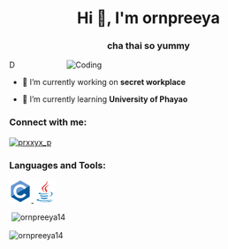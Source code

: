 <h1 align="center">Hi 👋, I'm ornpreeya</h1>
<h3 align="center">cha thai so yummy</h3>
<img align="right" alt="Coding" width="400" src="[https://media.tenor.com/RwpAY9p76VsAAAAi/no-sleep.gif](https://www.pinterest.com/kty_0716/kuromi-gif/)">D

- 🔭 I’m currently working on **secret workplace**

- 🌱 I’m currently learning **University of Phayao**

<h3 align="left">Connect with me:</h3>
<p align="left">
<a href="https://instagram.com/prxxyx_p" target="blank"><img align="center" src="https://raw.githubusercontent.com/rahuldkjain/github-profile-readme-generator/master/src/images/icons/Social/instagram.svg" alt="prxxyx_p" height="30" width="40" /></a>
</p>

<h3 align="left">Languages and Tools:</h3>
<p align="left"> <a href="https://www.cprogramming.com/" target="_blank" rel="noreferrer"> <img src="https://raw.githubusercontent.com/devicons/devicon/master/icons/c/c-original.svg" alt="c" width="40" height="40"/> </a> <a href="https://www.java.com" target="_blank" rel="noreferrer"> <img src="https://raw.githubusercontent.com/devicons/devicon/master/icons/java/java-original.svg" alt="java" width="40" height="40"/> </a> </p>

<p>&nbsp;<img align="center" src="https://github-readme-stats.vercel.app/api?username=ornpreeya14&show_icons=true&locale=en" alt="ornpreeya14" /></p>

<p><img align="center" src="https://github-readme-streak-stats.herokuapp.com/?user=ornpreeya14&" alt="ornpreeya14" /></p>
